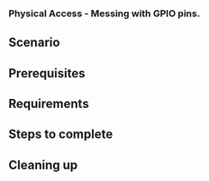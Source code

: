 ### Physical Access - Messing with GPIO pins.

## Scenario

## Prerequisites

## Requirements

## Steps to complete

## Cleaning up